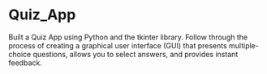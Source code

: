 # Quiz_App
Built a Quiz App using Python and the tkinter library. Follow through the process of creating a graphical user interface (GUI) that presents multiple-choice questions, allows you to select answers, and provides instant feedback. 
